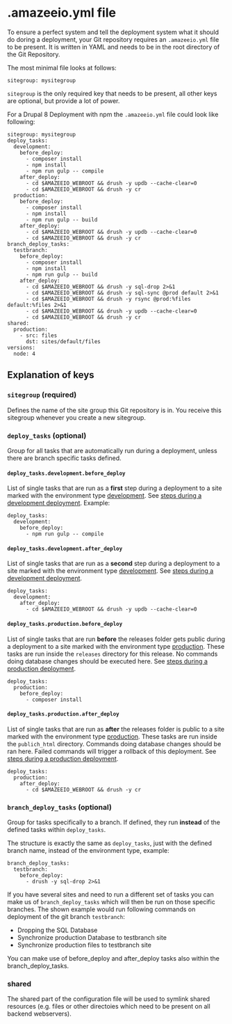 # .amazeeio.yml file

To ensure a perfect system and tell the deployment system what it should do doring a deployment, your Git repository requires an `.amazeeio.yml` file to be present. It is written in YAML and needs to be in the root directory of the Git Repository.

The most minimal file looks at follows:

```
sitegroup: mysitegroup
```

`sitegroup` is the only required key that needs to be present, all other keys are optional, but provide a lot of power.

For a Drupal 8 Deployment with npm the `.amazeeio.yml` file could look like following:

```
sitegroup: mysitegroup
deploy_tasks:
  development:
    before_deploy:
      - composer install
      - npm install
      - npm run gulp -- compile
    after_deploy:
      - cd $AMAZEEIO_WEBROOT && drush -y updb --cache-clear=0
      - cd $AMAZEEIO_WEBROOT && drush -y cr
  production:
    before_deploy:
      - composer install
      - npm install
      - npm run gulp -- build
    after_deploy:
      - cd $AMAZEEIO_WEBROOT && drush -y updb --cache-clear=0
      - cd $AMAZEEIO_WEBROOT && drush -y cr
branch_deploy_tasks:
  testbranch:
    before_deploy:
      - composer install
      - npm install
      - npm run gulp -- build
    after_deploy:
      - cd $AMAZEEIO_WEBROOT && drush -y sql-drop 2>&1
      - cd $AMAZEEIO_WEBROOT && drush -y sql-sync @prod default 2>&1
      - cd $AMAZEEIO_WEBROOT && drush -y rsync @prod:%files default:%files 2>&1
      - cd $AMAZEEIO_WEBROOT && drush -y updb --cache-clear=0
      - cd $AMAZEEIO_WEBROOT && drush -y cr
shared:
  production:
    - src: files
      dst: sites/default/files
versions:
  node: 4
```

## Explanation of keys

### `sitegroup` (required)
Defines the name of the site group this Git repository is in. You receive this sitegroup whenever you create a new sitegroup. 

### `deploy_tasks` (optional)
Group for all tasks that are automatically run during a deployment, unless there are branch specific tasks defined.

#### `deploy_tasks.development.before_deploy`
List of single tasks that are run as a **first** step during a deployment to a site marked with the environment type [development](../environment_type.md). See [steps during a development deployment](../automated_deployments.md). Example:

```
deploy_tasks:
  development:
    before_deploy:
      - npm run gulp -- compile
```

#### `deploy_tasks.development.after_deploy`
List of single tasks that are run as a **second** step during a deployment to a site marked with the environment type [development](../environment_type.md). See [steps during a development deployment](../automated_deployments.md).

```
deploy_tasks:
  development:
    after_deploy:
      - cd $AMAZEEIO_WEBROOT && drush -y updb --cache-clear=0
```

#### `deploy_tasks.production.before_deploy`
List of single tasks that are run **before** the releases folder gets public during a deployment to a site marked with the environment type [production](../environment_type.md). These tasks are run inside the `releases` directory for this release. No commands doing database changes should be executed here. See [steps during a production deployment](../automated_deployments.md).

```
deploy_tasks:
  production:
    before_deploy:
      - composer install
```

#### `deploy_tasks.production.after_deploy`
List of single tasks that are run as **after** the releases folder is public to a site marked with the environment type [production](../environment_type.md). These tasks are run inside the `publich_html` directory. Commands doing database changes should be ran here. Failed commands will trigger a rollback of this deployment. See [steps during a production deployment](../automated_deployments.md).

```
deploy_tasks:
  production:
    after_deploy:
      - cd $AMAZEEIO_WEBROOT && drush -y cr
```

### `branch_deploy_tasks` (optional)

Group for tasks specifically to a branch. If defined, they run **instead** of the defined tasks within `deploy_tasks`.

The structure is exactly the same as `deploy_tasks`, just with the defined branch name, instead of the environment type, example:

```
branch_deploy_tasks:
  testbranch:
    before_deploy:
      - drush -y sql-drop 2>&1
```

If you have several sites and need to run a different set of tasks you can make us of `branch_deploy_tasks` which will then be run on those specific branches. The shown example would run following commands on deployment of the git branch `testbranch`:

  - Dropping the SQL Database
  - Synchronize production Database to testbranch site
  - Synchronize production files to testbranch site

You can make use of before_deploy and after_deploy tasks also within the branch_deploy_tasks.

### shared
The shared part of the configuration file will be used to symlink shared resources (e.g. files or other directoies which need to be present on all backend webservers).
